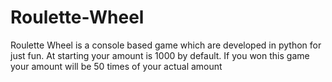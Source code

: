 # Roulette-Wheel
Roulette Wheel is a console based game which are developed in python for just fun. At starting your amount is 1000 by default. If you won this game your amount will be 50 times of your actual amount  
